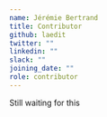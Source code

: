 ```yaml
---
name: Jérémie Bertrand
title: Contributor
github: laedit
twitter: ""
linkedin: ""
slack: ""
joining_date: ""
role: contributor
---
```


Still waiting for this
